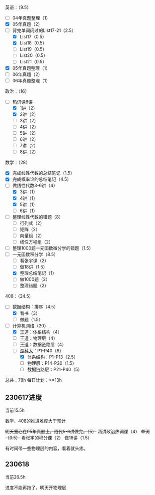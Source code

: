 
英语：（9.5）
- [ ] 04年真题整理（1）
- [x] 05年真题（2）
- [ ] 背完单词闪过的List17-21（2.5）
	- [x] List17（0.5）
	- [x] List18（0.5）
	- [ ] List19（0.5）
	- [ ] List20（0.5）
	- [ ] List21（0.5）
- [x] 05年真题整理（1）
- [ ] 06年真题（2）
- [ ] 06年真题整理（1）

政治：（16）
- [ ] 热词课8讲
	- [x] 1讲（2）
	- [x] 2讲（2）
	- [ ] 3讲（2）
	- [ ] 4讲（2）
	- [ ] 5讲（2）
	- [ ] 6讲（2）
	- [ ] 7讲（2）
	- [ ] 8讲（2）

数学：（28）
- [x] 完成线性代数的总结笔记（1.5）
- [x] 完成概率论的总结笔记（4.5）
- [ ] 做线性代数3-6讲（4）
	- [x] 3讲（1）
	- [x] 4讲（1）
	- [x] 5讲（1）
	- [ ] 6讲（1）
- [ ] 整理线性代数的错题（8）
	- [ ] 行列式（2）
	- [ ] 矩阵（2）
	- [ ] 向量组（2）
	- [ ] 线性方程组（2）
- [ ] 整理1000题一元函数微分学的错题（1.5）
- [ ] 一元函数积分学（8.5）
	- [ ] 看张宇课（2）
	- [ ] 做18讲（1.5）
	- [x] 整理总结笔记（1）
	- [ ] 做1000题（2）
	- [ ] 整理错题（2）

408：（24.5）
- [ ] 数据结构：排序（4.5）
	- [x] 看书（3）
	- [ ] 做题（1.5）
- [ ] 计算机网络（20）
	- [x] 王道：体系结构（4）
	- [ ] 王道：物理层（4）
	- [ ] 王道：数据链路层（4）
	- [ ] [湖科大](https://www.bilibili.com/video/BV1c4411d7jb)：P1-P40（8）
		- [x] 体系结构：P1-P13（2.5）
		- [ ] 物理层：P14-P20（1.5）
		- [ ] 数据链路层：P21-P40（5）

总共：78h
每日计划：>=13h

## 230617进度

当前15.5h

数学、408的推进难度大于预计

~~明天重心在05年真题上。线代5-6讲做完。（5）~~
两讲政治热词课（4）
~~单词（0.5）~~
看张宇的积分课（2）
做18讲（1.5）

有时间带一些物理层的内容，看着就头疼。

## 230618

当前26.5h

进度不能再拖了，明天开物理层